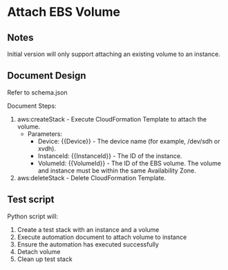 # Attach EBS Volume

## Notes

Initial version will only support attaching an existing volume to an instance.

## Document Design

Refer to schema.json

Document Steps:
1. aws:createStack - Execute CloudFormation Template to attach the volume.
   * Parameters:
       * Device: {{Device}} - The device name (for example, /dev/sdh or xvdh).
       * InstanceId: {{InstanceId}} - The ID of the instance.
       * VolumeId: {{VolumeId}} - The ID of the EBS volume. The volume and instance must be within the same Availability Zone.
2. aws:deleteStack - Delete CloudFormation Template.

## Test script

Python script will:
  1. Create a test stack with an instance and a volume
  2. Execute automation document to attach volume to instance
  3. Ensure the automation has executed successfully
  4. Detach volume
  5. Clean up test stack
